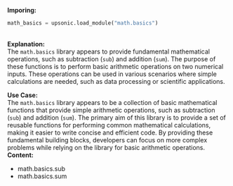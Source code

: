 <b class="custom_code_highlight_green">Imporing:</b><br>
```python
math_basics = upsonic.load_module("math.basics")
```
<br><b class="custom_code_highlight_green">Explanation:</b><br>The `math.basics` library appears to provide fundamental mathematical operations, such as subtraction (`sub`) and addition (`sum`). The purpose of these functions is to perform basic arithmetic operations on two numerical inputs. These operations can be used in various scenarios where simple calculations are needed, such as data processing or scientific applications.

<b class="custom_code_highlight_green">Use Case:</b><br>The `math.basics` library appears to be a collection of basic mathematical functions that provide simple arithmetic operations, such as subtraction (`sub`) and addition (`sum`). The primary aim of this library is to provide a set of reusable functions for performing common mathematical calculations, making it easier to write concise and efficient code. By providing these fundamental building blocks, developers can focus on more complex problems while relying on the library for basic arithmetic operations.
<br><b class="custom_code_highlight_green">Content:</b><br>
  - math.basics.sub
  - math.basics.sum
